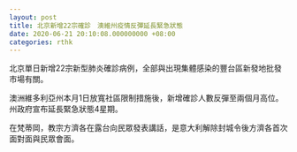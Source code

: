 ```yaml
---
layout: post
title: 北京新增22宗確診　澳維州疫情反彈延長緊急狀態
date: 2020-06-21 20:10:08.000000000 +08:00
categories: rthk
---
```


北京單日新增22宗新型肺炎確診病例，全部與出現集體感染的豐台區新發地批發市場有關。

澳洲維多利亞州本月1日放寬社區限制措施後，新增確診人數反彈至兩個月高位。州政府宣布延長緊急狀態4星期。

在梵蒂岡，教宗方濟各在露台向民眾發表講話，是意大利解除封城令後方濟各首次面對面與民眾會面。
